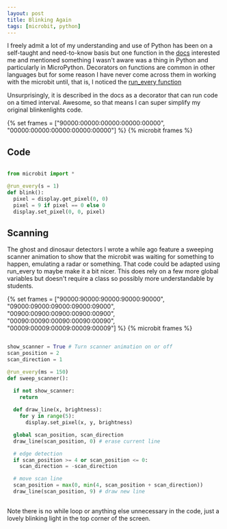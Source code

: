 ```yaml
---
layout: post
title: Blinking Again
tags: [microbit, python]
---
```


I freely admit a lot of my understanding and use of Python has been on a self-taught and need-to-know basis but one function in the 
[docs](https://microbit-micropython.readthedocs.io/en/v2-docs/) interested me and mentioned something I wasn't aware was a thing 
in Python and particularly in MicroPython. Decorators on functions are common in other languages but for some reason I have never 
come across them in working with the microbit until, that is, I noticed the 
[run_every function]([https://microbit-micropython.readthedocs.io/en/v2-docs/](https://microbit-micropython.readthedocs.io/en/v2-docs/microbit.html#microbit.run_every))

Unsurprisingly, it is described in the docs as a decorator that can run code on a timed interval. Awesome, so that means I can super simplify 
my original blinkenlights code.

{% set frames = ["90000:00000:00000:00000:00000", "00000:00000:00000:00000:00000"] %}
{% microbit frames %}


## Code 

```python

from microbit import *

@run_every(s = 1)
def blink():
  pixel = display.get_pixel(0, 0)
  pixel = 9 if pixel == 0 else 0
  display.set_pixel(0, 0, pixel)

```

## Scanning

The ghost and dinosaur detectors I wrote a while ago feature a sweeping scanner animation to show that the microbit was 
waiting for something to happen, emulating a radar or something. That code could be adapted using run_every to maybe make it 
a bit nicer. This does rely on a few more global variables but doesn't require a class so possibly more understandable by students.

{% set frames = ["90000:90000:90000:90000:90000", "09000:09000:09000:09000:09000", "00900:00900:00900:00900:00900", "00090:00090:00090:00090:00090", "00009:00009:00009:00009:00009"] %}
{% microbit frames %}

```python

show_scanner = True # Turn scanner animation on or off
scan_position = 2
scan_direction = 1

@run_every(ms = 150)
def sweep_scanner():

  if not show_scanner:
    return
  
  def draw_line(x, brightness):
    for y in range(5):
      display.set_pixel(x, y, brightness)

  global scan_position, scan_direction
  draw_line(scan_position, 0) # erase current line

  # edge detection
  if scan_position >= 4 or scan_position <= 0:
    scan_direction = -scan_direction

  # move scan line
  scan_position = max(0, min(4, scan_position + scan_direction))
  draw_line(scan_position, 9) # draw new line
  
```

Note there is no while loop or anything else unnecessary in the code, just a lovely blinking light in the top corner of the screen. 
